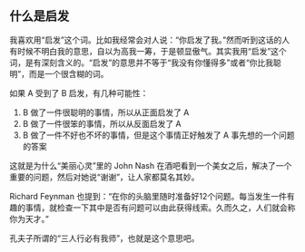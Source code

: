 <div class="inner">
<h2>什么是启发</h2>
<p>我喜欢用“启发”这个词。比如我经常会对人说：“你启发了我。”然而听到这话的人有时候不明白我的意思，自以为高我一筹，于是顿显傲气。其实我用“启发”这个词，是有深刻含义的。“启发”的意思并不等于“我没有你懂得多”或者“你比我聪明”，而是一个很含糊的词。</p>
<p>如果 A 受到了 B 启发，有几种可能性：</p>
<ol>
<li>B 做了一件很聪明的事情，所以从正面启发了 A</li>
<li>B 做了一件很笨的事情，所以从反面启发了 A</li>
<li>B 做了一件不好也不坏的事情，但是这个事情正好触发了 A 事先想的一个问题的答案</li>
</ol>
<p>这就是为什么“美丽心灵”里的 John Nash 在酒吧看到一个美女之后，解决了一个重要的问题，然后对她说“谢谢”，让人家都莫名其妙。</p>
<p>Richard Feynman 也提到：“在你的头脑里随时准备好12个问题。每当发生一件有趣的事情，就检查一下其中是否有问题可以由此获得线索。久而久之，人们就会称你为天才。”</p>
<p>孔夫子所谓的“三人行必有我师”，也就是这个意思吧。</p>
</div>
    